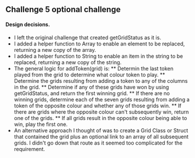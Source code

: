 ## Challenge 5 optional challenge 

#### Design decisions.
* I left the original challenge that created getGridStatus as it is.
* I added a helper function to Array to enable an element to be replaced, returning a new copy of the array.
* I added a helper function to String to enable an item in the string to be replaced, returning a new copy of the string.
* The general logic for addToken(grid) is:
** Determin the last token played from the grid to determine what colour token to play.
** Determine the grids resulting from adding a token to any of the columns in the grid.
** Determine if any of these grids have won by using getGridStatus, and return the first winning grid.
** If there are no winning grids, determine each of the seven grids resulting from adding a token of the opposite colour and whether any of those grids win. 
** If there are grids where the opposite colour can't subsequently win, return one of the grids.
** If all grids result in the opposite colour being able to win, play the first one.
* An alternative approach I thought of was to create a Grid Class or Struct that contained the grid plus an optional link to an array of all subsequent grids. I didn't go down that route as it seemed too complicated for the requirement.